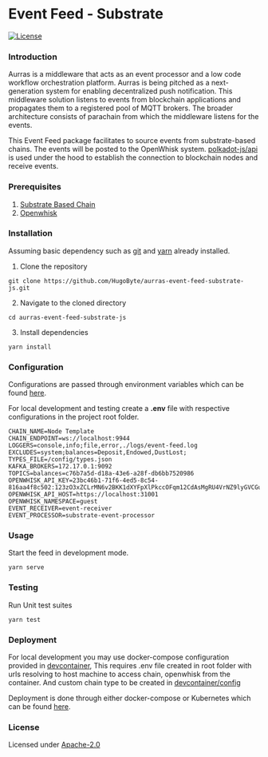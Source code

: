 <!--
#
# Licensed to the Apache Software Foundation (ASF) under one or more
# contributor license agreements.  See the NOTICE file distributed with
# this work for additional information regarding copyright ownership.
# The ASF licenses this file to You under the Apache License, Version 2.0
# (the "License"); you may not use this file except in compliance with
# the License.  You may obtain a copy of the License at
#
#     http://www.apache.org/licenses/LICENSE-2.0
#
# Unless required by applicable law or agreed to in writing, software
# distributed under the License is distributed on an "AS IS" BASIS,
# WITHOUT WARRANTIES OR CONDITIONS OF ANY KIND, either express or implied.
# See the License for the specific language governing permissions and
# limitations under the License.
#
-->
# Event Feed - Substrate

[![License](https://img.shields.io/badge/license-Apache--2.0-blue.svg)](http://www.apache.org/licenses/LICENSE-2.0)

### Introduction

Aurras is a middleware that acts as an event processor and a low code workflow orchestration platform. Aurras is being pitched as a next-generation system for enabling decentralized push notification. This middleware solution listens to events from blockchain applications and propagates them to a registered pool of MQTT brokers. The broader architecture consists of parachain from which the middleware listens for the events.

This Event Feed package facilitates to source events from substrate-based chains. The events will be posted to the OpenWhisk system. [polkadot-js/api](https://github.com/polkadot-js/api) is used under the hood to establish the connection to blockchain nodes and receive events.

### Prerequisites

1. [Substrate Based Chain](https://substrate.dev/docs/en/tutorials/create-your-first-substrate-chain/)
2. [Openwhisk](http://openwhisk.apache.org/)

### Installation

Assuming basic dependency such as [git](https://git-scm.com/) and [yarn](https://yarnpkg.com/) already installed.

1. Clone the repository

```text
git clone https://github.com/HugoByte/aurras-event-feed-substrate-js.git
```

  2. Navigate to the cloned directory

```text
cd aurras-event-feed-substrate-js
```

  3. Install dependencies

```text
yarn install
```

### Configuration

Configurations are passed through environment variables which can be found [here](/docs/configuration.md).

For local development and testing create a **.env** file with respective configurations in the project root folder.

```text
CHAIN_NAME=Node Template
CHAIN_ENDPOINT=ws://localhost:9944
LOGGERS=console,info;file,error,./logs/event-feed.log
EXCLUDES=system;balances=Deposit,Endowed,DustLost;
TYPES_FILE=/config/types.json
KAFKA_BROKERS=172.17.0.1:9092
TOPICS=balances=c76b7a5d-d18a-43e6-a28f-db6bb7520986
OPENWHISK_API_KEY=23bc46b1-71f6-4ed5-8c54-816aa4f8c502:123zO3xZCLrMN6v2BKK1dXYFpXlPkccOFqm12CdAsMgRU4VrNZ9lyGVCGuMDGIwP
OPENWHISK_API_HOST=https://localhost:31001
OPENWHISK_NAMESPACE=guest
EVENT_RECEIVER=event-receiver
EVENT_PROCESSOR=substrate-event-processor
```

### Usage

Start the feed in development mode.

```text
yarn serve
```

### Testing

Run Unit test suites

```text
yarn test
```

### Deployment

For local development you may use docker-compose configuration provided in [devcontainer](./devcontainer), This requires .env file created in root folder with urls resolving to host machine to access chain, openwhisk from the container. And custom chain type to be created in [devcontainer/config](./devcontainer/config)

Deployment is done through either docker-compose or Kubernetes which can be found [here](https://docs.aurras.hugobyte.com/components/event-feed/event-feed-substrate/deployment).

### License
Licensed under [Apache-2.0](./LICENSE)